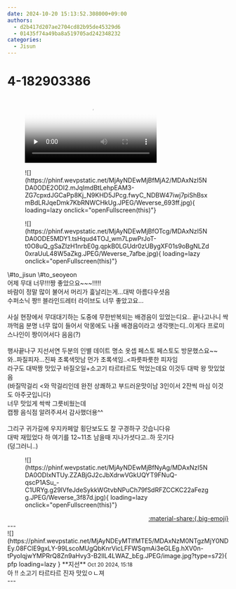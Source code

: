 ```yaml
---
date: 2024-10-20 15:13:52.308000+09:00
authors:
  - d2b417d207ae2704cd82b95de45329d6
  - 01435f74a49ba8a519705ad242348232
categories:
  - Jisun
---
```


# 4-182903386

<div class="post-container" markdown="1">
<div class="content-container md-sidebar__scrollwrap" markdown="1">



<figure markdown="1">
<video controls="controls" preload="none" poster="/assets/videos/weverse_2-1089369-thumb.jpg">
<source src="/assets/videos/weverse_2-1089369.mp4#t=1" type="video/mp4">
Your browser does not support the video tag.
</video>
</figure>

<figure markdown="1">
![](https://phinf.wevpstatic.net/MjAyNDEwMjBfMjA2/MDAxNzI5NDA0ODE2ODI2.mJqImdBtLehpEAM3-ZG7cpxdJGCaPp8Kj_N9KHD5JPcg.fwyC_NDBW47iwj7piShBsxmBdLRJqeDmk7KbRNWCHkUg.JPEG/Weverse_693ff.jpg){ loading=lazy onclick="openFullscreen(this)"}
</figure>

<figure markdown="1">
![](https://phinf.wevpstatic.net/MjAyNDEwMjBfOTcg/MDAxNzI5NDA0ODE5MDY1.tsHqud4TOJ_wm7LpwPrJoT-t0O8uQ_gSaZIzH1nrbE0g.qpkB0LGUdr0zUBygXF01s9oBgNLZd0xraUuL48W5aZkg.JPEG/Weverse_7afbe.jpg){ loading=lazy onclick="openFullscreen(this)"}
</figure>
\#to_jisun \#to_seoyeon <br>어제 무대 너무!!!짱 좋았으요~~~!!!!!<br>바람이 정말 많이 불어서 머리가 흝날리는게...대박 아름다우셧음<br>수퍼소닉 짱!! 블라인드레터 라이브도 너무 좋았고요...<br><br>사실 현장에서 무대대기하는 도중에 무한반복되는 배경음이 있었는디요.. 끝나고나니 싹 까먹음 분명 너무 많이 들어서 악몽에도 나올 배경음이라고 생각햇는디..이게다 프로미스나인이 짱이어서다 음음(?)<br><br>행사끝나구 지선서연 두분의 인별 데이트 명소 옷셉 페스토 페스토도 방문했스요~~<br>와..파질피자...진짜 초록색맛남 먼가 초록색임..&lt;파릇파릇한 피자임<br>라구도 대박짱 맛있구 바질오일+소고기 타르타르도 먹었는데요 이것두 대박 왕 맛있었음<br>(바질막걸리 &lt;와 막걸리인데 완전 상쾌하고 부드러운맛이남 3인이서 2잔씩 마심 이것도 아주굿입니다) <br>너무 맛있게 싹싹 그릇비웠는데<br>캡짱 음식점 알려주셔서 감사했더용^^<br><br>그리구 귀가길에 우지카페앞 횡단보도도 잘 구경하구 갓습니다유 <br>대박 재밌었다 하 여기를 12~11초 남을때 지나가셧다고..하 웃기다<br>(덩그러니..)
<figure markdown="1">
![](https://phinf.wevpstatic.net/MjAyNDEwMjBfNyAg/MDAxNzI5NDA0ODIxNTUy.ZZABjGJ2cJbXdrwVGkUQYT9FNuQ-qscP1ASu_-C1URYg.g29lVfeJdeSykkWGtvbNPuCh79fSdRFZCCKC22aFezgg.JPEG/Weverse_3f87d.jpg){ loading=lazy onclick="openFullscreen(this)"}
</figure>


</div>
</div>

<div style="text-align: right;" markdown="1">
<a href="https://weverse.io/fromis9/fanpost/4-182903386" style="text-align: right;">:material-share:{.big-emoji}</a>
</div>
---

<div class="comments-container md-sidebar__scrollwrap" markdown="1">
<div class="comment" markdown="1">
<div class='id-container' markdown="1">
![](https://phinf.wevpstatic.net/MjAyNDEyMTlfMTE5/MDAxNzM0NTgzMjY0NDEy.08FClE9gxLY-99LscoMUgQbKnrVicLFFWSqmAi3eGLEg.hXV0n-tPyoIqjwYMPRrQ8Zn9aHvy3-B2llL4LWAZ_bEg.JPEG/image.jpg?type=s72){ pfp loading=lazy }
**<span class="artist">지선</span>** <small>Oct 20 2024, 15:18</small><br>
</div>
<div class='comment-body' markdown="1">
아 !! 소고기 타르타르 진자 맛있ㅇㄴ져
</div>
</div>
</div>
---
